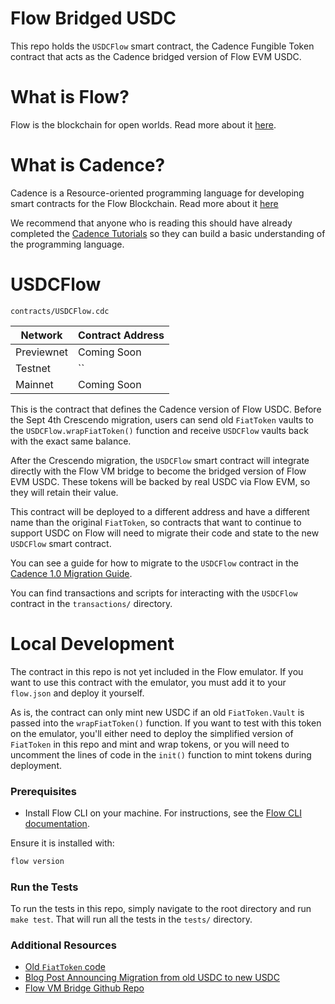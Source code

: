 # Flow Bridged USDC

This repo holds the `USDCFlow` smart contract, the Cadence 
Fungible Token contract that acts as the Cadence bridged version of
Flow EVM USDC.

# What is Flow?

Flow is the blockchain for open worlds. Read more about it [here](https://www.flow.com/).

# What is Cadence?

Cadence is a Resource-oriented programming language 
for developing smart contracts for the Flow Blockchain.
Read more about it [here](https://www.cadence-lang.org)

We recommend that anyone who is reading this should have already
completed the [Cadence Tutorials](https://cadence-lang.org/docs/tutorial/first-steps) 
so they can build a basic understanding of the programming language.

# USDCFlow

`contracts/USDCFlow.cdc`

| Network       | Contract Address     |
| ------------- | -------------------- |
| Previewnet    | Coming Soon |
| Testnet       | `` |
| Mainnet       | Coming Soon |

This is the contract that defines the Cadence version of Flow USDC. 
Before the Sept 4th Crescendo migration, users can send
old `FiatToken` vaults to the `USDCFlow.wrapFiatToken()` function
and receive `USDCFlow` vaults back with the exact same balance.

After the Crescendo migration, the `USDCFlow` smart contract
will integrate directly with the Flow VM bridge to become
the bridged version of Flow EVM USDC. These tokens will be backed
by real USDC via Flow EVM, so they will retain their value.

This contract will be deployed to a different address
and have a different name than the original `FiatToken`,
so contracts that want to continue to support USDC on Flow
will need to migrate their code and state to the new `USDCFlow`
smart contract.

You can see a guide for how to migrate to the `USDCFlow` contract
in the [Cadence 1.0 Migration Guide](https://cadence-lang.org/docs/cadence-migration-guide/).

You can find transactions and scripts for interacting with the `USDCFlow` contract in the `transactions/` directory.

# Local Development

The contract in this repo is not yet included in the Flow emulator.
If you want to use this contract with the emulator,
you must add it to your `flow.json` and deploy it yourself.

As is, the contract can only mint new USDC if an old `FiatToken.Vault`
is passed into the `wrapFiatToken()` function. If you want to 
test with this token on the emulator, you'll either need
to deploy the simplified version of `FiatToken`
in this repo and mint and wrap tokens,
or you will need to uncomment the lines of code
in the `init()` function to mint tokens during deployment.

### Prerequisites

- Install Flow CLI on your machine. For instructions, see the [Flow CLI documentation](https://developers.flow.com/tools/flow-cli/install).

Ensure it is installed with:

```sh
flow version
```

### Run the Tests

To run the tests in this repo, simply navigate
to the root directory and run `make test`.
That will run all the tests in the `tests/` directory.

### Additional Resources

- [Old `FiatToken` code](https://github.com/flow-usdc/flow-usdc)
- [Blog Post Announcing Migration from old USDC to new USDC](https://www.flow.com/post/stablecoins-on-flow-evolving-for-interoperability)
- [Flow VM Bridge Github Repo](https://github.com/onflow/flow-evm-bridge/tree/main)